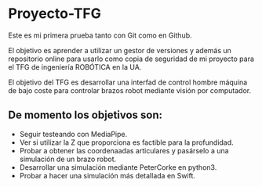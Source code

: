 # Proyecto-TFG
Este es mi primera prueba tanto con Git como en Github.

El objetivo es aprender a utilizar un gestor de versiones y además un repositorio online para usarlo como copia de seguridad de mi proyecto para el TFG de ingeniería ROBÓTICA en la UA.

El objetivo del TFG es desarrollar una interfad de control hombre máquina de bajo coste para controlar brazos robot mediante visión por computador.

## De momento los objetivos son:

- Seguir testeando con MediaPipe.
- Ver si utilizar la Z que proporciona es factible para la profundidad.
- Probar a obtener las coordenaadas articulares y pasárselo a una simulación de un brazo robot.
- Desarrollar una simulación mediante PeterCorke en python3.
- Probar a hacer una simulación más detallada en Swift.
